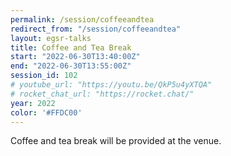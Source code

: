 ```yaml
---
permalink: /session/coffeeandtea
redirect_from: "/session/coffeeandtea"
layout: egsr-talks
title: Coffee and Tea Break
start: "2022-06-30T13:40:00Z"
end: "2022-06-30T13:55:00Z"
session_id: 102
# youtube_url: "https://youtu.be/QkP5u4yXTQA"
# rocket_chat_url: "https://rocket.chat/"
year: 2022
color: '#FFDC00'
---
```

Coffee and tea break will be provided at the venue.

